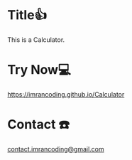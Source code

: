 # Title👍

This is a Calculator.

# Try Now💻

https://imrancoding.github.io/Calculator

# Contact ☎️

contact.imrancoding@gmail.com
